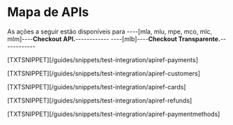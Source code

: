 # Mapa de APIs

As ações a seguir estão disponíveis para ----[mla, mlu, mpe, mco, mlc, mlm]----**Checkout API.**------------ ----[mlb]----**Checkout Transparente.**------------

[TXTSNIPPET][/guides/snippets/test-integration/apiref-payments]

[TXTSNIPPET][/guides/snippets/test-integration/apiref-customers]

[TXTSNIPPET][/guides/snippets/test-integration/apiref-cards]

[TXTSNIPPET][/guides/snippets/test-integration/apiref-refunds]

[TXTSNIPPET][/guides/snippets/test-integration/apiref-paymentmethods]